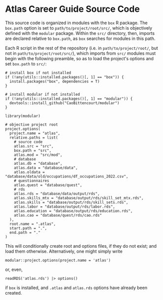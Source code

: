 # Atlas Career Guide Source Code
This source code is organized in modules with the `box` R package.
The `box.path` option is set to `path/to/project/root/src/`, which is objectively defined with the `modular` package.
Within the `src/` directory, then, imports are declared relative to `box.path`, as `box` searches for modules in this path.

Each R script in the rest of the repository (i.e. in `path/to/project/root/`, but not in `path/to/project/root/src/`), which imports from `src/` modules must begin with the following preamble, so as to load the project's options and set `box.path` to `src/`:
```
# install box if not installed
if (!any(utils::installed.packages()[, 1] == "box")) {
  install.packages("box", dependencies = T)
}

# install modular if not installed
if (!any(utils::installed.packages()[, 1] == "modular")) {
  devtools::install_github("CaoBittencourt/modular")
}

library(modular)

# objective project root
project.options(
  project.name = "atlas",
  relative.paths = list(
    # source code
    atlas.src = "src",
    box.path = "src",
    atlas.mod = "src/mod",
    # database
    atlas.db = "database",
    atlas.data = "database/data",
    atlas.oldata = "database/data/old/occupations/df_occupations_2022.csv",
    # questionnaires
    atlas.quest = "database/quest",
    # rds
    atlas.rds = "database/data/output/rds",
    atlas.skills_mtx = "database/output/rds/skill_set_mtx.rds",
    atlas.skills = "database/output/rds/skill_sets.rds",
    atlas.labor = "database/output/rds/labor.rds",
    atlas.education = "database/output/rds/education.rds",
    atlas.cao = "database/quest/rds/cao.rds"
  ),
  root.name = ".atlas",
  start.path = ".",
  end.path = "."
)
```

This will conditionally create root and options files, if they do not exist; and load them otherwise. 
Alternatively, one might simply write
```
modular::project.options(project.name = 'atlas')
```
or, even,
```
readRDS('atlas.rds') |> options()
```
if `box` is installed, and `.atlas` and `atlas.rds` options have already been created.